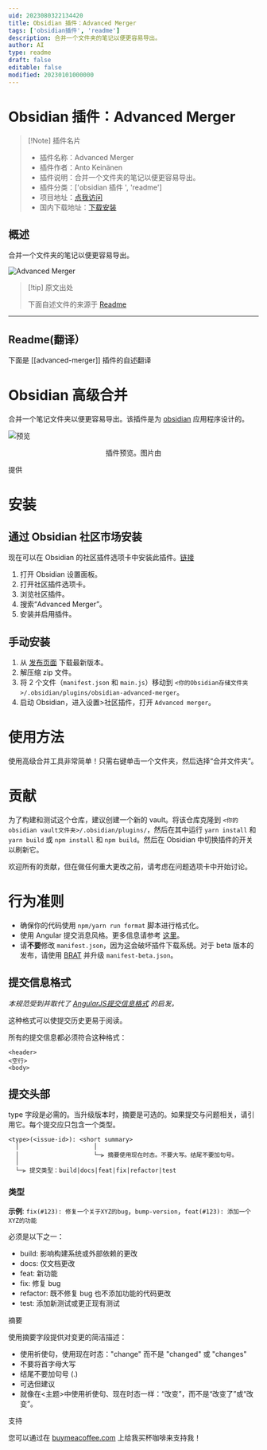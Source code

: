 ```yaml
---
uid: 2023080322134420
title: Obsidian 插件：Advanced Merger
tags: ['obsidian插件', 'readme']
description: 合并一个文件夹的笔记以便更容易导出。
author: AI
type: readme
draft: false
editable: false
modified: 20230101000000
---
```


# Obsidian 插件：Advanced Merger

> [!Note] 插件名片
> - 插件名称：Advanced Merger
> - 插件作者：Anto Keinänen
> - 插件说明：合并一个文件夹的笔记以便更容易导出。
> - 插件分类：['obsidian 插件 ', 'readme']
> - 项目地址：[点我访问](https://github.com/antoKeinanen/obsidian-advanced-merger)
> - 国内下载地址：[下载安装](https://pkmer.cn/products/plugin/pluginMarket/?advanced-merger)

## 概述

合并一个文件夹的笔记以便更容易导出。

![Advanced Merger](https://cdn.pkmer.cn/covers/advanced-merger.gif!pkmer)

> [!tip] 原文出处
>
>下面自述文件的来源于 [Readme](https://ghproxy.net/https://raw.githubusercontent.com/antoKeinanen/obsidian-advanced-merger/master/README.md)

---

## Readme(翻译）

下面是 [[advanced-merger]] 插件的自述翻译

# Obsidian 高级合并

合并一个笔记文件夹以便更容易导出。该插件是为 [obsidian](https://obsidian.md/) 应用程序设计的。

![预览](https://github.com/antoKeinanen/obsidian-advanced-merger/blob/master/media/1%200Ghz5j7MB_oKJdxoIc5-lg.gif?raw=true)

<p align="center">
插件预览。图片由

提供

</p>

# 安装

## 通过 Obsidian 社区市场安装

现在可以在 Obsidian 的社区插件选项卡中安装此插件。[链接](obsidian://show-plugin?id=advanced-merger)

1. 打开 Obsidian 设置面板。
2. 打开社区插件选项卡。
3. 浏览社区插件。
4. 搜索“Advanced Merger”。
5. 安装并启用插件。

## 手动安装

1. 从 [发布页面](https://github.com/antoKeinanen/obsidian-advanced-merger/releases) 下载最新版本。
2. 解压缩 zip 文件。
3. 将 2 个文件（`manifest.json` 和 `main.js`）移动到 `<你的Obsidian存储文件夹>/.obsidian/plugins/obsidian-advanced-merger`。
4. 启动 Obsidian，进入设置>社区插件，打开 `Advanced merger`。

# 使用方法

使用高级合并工具非常简单！只需右键单击一个文件夹，然后选择“合并文件夹”。

# 贡献

为了构建和测试这个仓库，建议创建一个新的 vault。将该仓库克隆到 `<你的obsidian vault文件夹>/.obsidian/plugins/`，然后在其中运行 `yarn install` 和 `yarn build` 或 `npm install` 和 `npm build`。然后在 Obsidian 中切换插件的开关以刷新它。

欢迎所有的贡献，但在做任何重大更改之前，请考虑在问题选项卡中开始讨论。

# 行为准则

- 确保你的代码使用 `npm/yarn run format` 脚本进行格式化。
- 使用 Angular 提交消息风格。更多信息请参考 [这里](https://github.com/antoKeinanen/obsidian-advanced-merger#commit-message-format)。
- 请**不要**修改 `manifest.json`，因为这会破坏插件下载系统。对于 beta 版本的发布，请使用 [BRAT](https://tfthacker.com/Obsidian+Plugins+by+TfTHacker/BRAT+-+Beta+Reviewer's+Auto-update+Tool/Quick+guide+for+using+BRAT#Testing+Plugins) 并升级 `manifest-beta.json`。

## 提交信息格式

_本规范受到并取代了 [AngularJS提交信息格式](https://github.com/angular/angular/blob/main/CONTRIBUTING.md#commit) 的启发。_

这种格式可以使提交历史更易于阅读。

所有的提交信息都必须符合这种格式：

```
<header>
<空行>
<body>
```

## 提交头部

type 字段是必需的。当升级版本时，摘要是可选的。如果提交与问题相关，请引用它。每个提交应只包含一个类型。

```
<type>(<issue-id>): <short summary>
  │						│
  │						└─⫸ 摘要使用现在时态。不要大写。结尾不要加句号。
  │
  └─⫸ 提交类型：build|docs|feat|fix|refactor|test
```

### 类型

**示例**: `fix(#123): 修复一个关于XYZ的bug`，`bump-version`，`feat(#123): 添加一个XYZ的功能`

必须是以下之一：

- build: 影响构建系统或外部依赖的更改
- docs: 仅文档更改
- feat: 新功能
- fix: 修复 bug
- refactor: 既不修复 bug 也不添加功能的代码更改
- test: 添加新测试或更正现有测试

摘要

使用摘要字段提供对变更的简洁描述：

- 使用祈使句，使用现在时态："change" 而不是 "changed" 或 "changes"
- 不要将首字母大写
- 结尾不要加句号 (.)
- 可选但建议
- 就像在<主题>中使用祈使句、现在时态一样：“改变”，而不是“改变了”或“改变”。

支持

您可以通过在 [buymeacoffee.com](https://www.buymeacoffee.com/antokeinanen) 上给我买杯咖啡来支持我！

